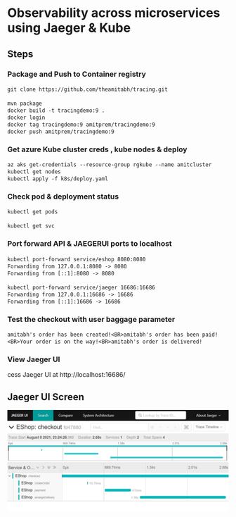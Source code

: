 # Observability across microservices using Jaeger & Kube 

## Steps
### Package and Push to Container registry
```
git clone https://github.com/theamitabh/tracing.git

mvn package
docker build -t tracingdemo:9 .
docker login
docker tag tracingdemo:9 amitprem/tracingdemo:9
docker push amitprem/tracingdemo:9
```

### Get azure Kube cluster creds , kube nodes & deploy
```
az aks get-credentials --resource-group rgkube --name amitcluster
kubectl get nodes
kubectl apply -f k8s/deploy.yaml
```
### Check pod & deployment status
```
kubectl get pods

kubectl get svc

```

### Port forward API & JAEGERUI ports to localhost
```
kubectl port-forward service/eshop 8080:8080
Forwarding from 127.0.0.1:8080 -> 8080
Forwarding from [::1]:8080 -> 8080

kubectl port-forward service/jaeger 16686:16686
Forwarding from 127.0.0.1:16686 -> 16686
Forwarding from [::1]:16686 -> 16686

```

### Test the checkout with user baggage parameter
```	**curl 127.0.0.1:8080/checkout --header "user: amitabh"
amitabh's order has been created!<BR>amitabh's order has been paid!<BR>Your order is on the way!<BR>amitabh's order is delivered! 
```

### View Jaeger UI
cess Jaeger UI at http://localhost:16686/

## Jaeger UI Screen
![TracesView](jaegerui.jpg)
